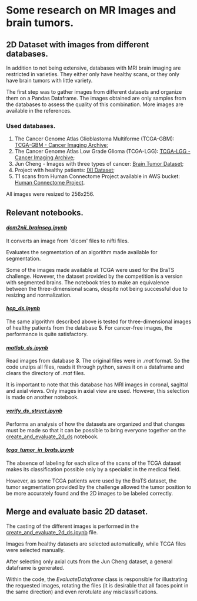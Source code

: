 # Some research on MR Images and brain tumors.

## 2D Dataset with images from different databases.

In addition to not being extensive, databases with MRI brain imaging are restricted in varieties. They either only have healthy scans, or they only have brain tumors with little variety.

The first step was to gather images from different datasets and organize them on a Pandas Dataframe. The images obtained are only samples from the databases to assess the quality of this combination. More images are available in the references.

### Used databases.

1. The Cancer Genome Atlas Glioblastoma Multiforme (TCGA-GBM): [TCGA-GBM - Cancer Imaging Archive](https://wiki.cancerimagingarchive.net/display/Public/TCGA-GBM);
2. The Cancer Genome Atlas Low Grade Glioma (TCGA-LGG): [TCGA-LGG - Cancer Imaging Archive](https://wiki.cancerimagingarchive.net/display/Public/TCGA-LGG);
3. Jun Cheng - Images with three types of cancer: [Brain Tumor Dataset](https://figshare.com/articles/brain_tumor_dataset/1512427);
4. Project with healthy patients: [IXI Dataset](http://brain-development.org/ixi-dataset/);
5. T1 scans from Human Connectome Project available in AWS bucket: [Human Connectome Project](www.humanconnectome.org).

All images were resized to 256x256.

## Relevant notebooks.

#### ***[dcm2nii_brainseg.ipynb](dcm2nii_brainseg.ipynb)***

It converts an image from 'dicom' files to nifti files.

Evaluates the segmentation of an algorithm made available for segmentation.

Some of the images made available at TCGA were used for the BraTS challenge. However, the dataset provided by the competition is a version with segmented brains. The notebook tries to make an equivalence between the three-dimensional scans, despite not being successful due to resizing and normalization.

#### *[hcp_ds.ipynb](hcp_ds.ipynb)*

The same algorithm described above is tested for three-dimensional images of healthy patients from the database **5**. For cancer-free images, the performance is quite satisfactory.

#### *[matlab_ds.ipynb](matlab_ds.ipynb)*

Read images from database **3**. The original files were in *.mat* format. So the code unzips all files, reads it through python, saves it on a dataframe and clears the directory of *.mat* files.

It is important to note that this database has MRI images in coronal, sagittal and axial views. Only images in axial view are used. However, this selection is made on another notebook.

#### *[verify_ds_struct.ipynb](verify_ds_struct.ipynb)*

Performs an analysis of how the datasets are organized and that changes must be made so that it can be possible to bring everyone together on the [create_and_evaluate_2d_ds](create_and_evaluate_2d_ds.ipynb) notebook.

#### *[tcga_tumor_in_brats.ipynb](tcga_tumor_in_brats.ipynb)*

The absence of labeling for each slice of the scans of the TCGA dataset makes its classification possible only by a specialist in the medical field.

However, as some TCGA patients were used by the BraTS dataset, the tumor segmentation provided by the challenge allowed the tumor position to be more accurately found and the 2D images to be labeled correctly.

## Merge and evaluate basic 2D dataset.

The casting of the different images is performed in the [create_and_evaluate_2d_ds.ipynb](create_and_evaluate_2d_ds.ipynb) file.

Images from healthy datasets are selected automatically, while TCGA files were selected manually.

After selecting only axial cuts from the Jun Cheng dataset, a general dataframe is generated.

Within the code, the *EvaluateDataframe* class is responsible for illustrating the requested images, rotating the files (it is desirable that all faces point in the same direction) and even rerotulate any misclassifications.